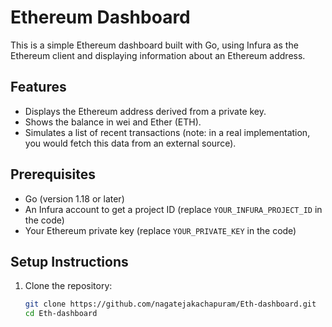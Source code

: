 # Ethereum Dashboard

This is a simple Ethereum dashboard built with Go, using Infura as the Ethereum client and displaying information about an Ethereum address.

## Features

- Displays the Ethereum address derived from a private key.
- Shows the balance in wei and Ether (ETH).
- Simulates a list of recent transactions (note: in a real implementation, you would fetch this data from an external source).

## Prerequisites

- Go (version 1.18 or later)
- An Infura account to get a project ID (replace `YOUR_INFURA_PROJECT_ID` in the code)
- Your Ethereum private key (replace `YOUR_PRIVATE_KEY` in the code)

## Setup Instructions

1. Clone the repository:

   ```bash
   git clone https://github.com/nagatejakachapuram/Eth-dashboard.git
   cd Eth-dashboard
